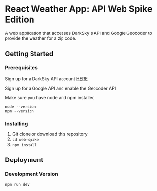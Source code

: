 # React Weather App: API Web Spike Edition

A web application that accesses DarkSky's API and Google Geocoder to provide the weather for a zip code.

## Getting Started


### Prerequisites

Sign up for a DarkSky API account [HERE](https://darksky.net/dev)

Sign up for a Google API and enable the Geocoder API

Make sure you have node and npm installed

```
node --version
npm --version
```

### Installing

1. Git clone or download this repository
2. `cd web-spike`
3. `npm install`

## Deployment

### Development Version

`npm run dev`
